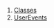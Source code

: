 

1. [Classes](file-___home_harshil_Desktop_open-source_palisadoes_talawa_lib_views_after_auth_screens_profile_user_event/#classes)
2. [UserEvents](file-___home_harshil_Desktop_open-source_palisadoes_talawa_lib_views_after_auth_screens_profile_user_event/UserEvents-class.html)
